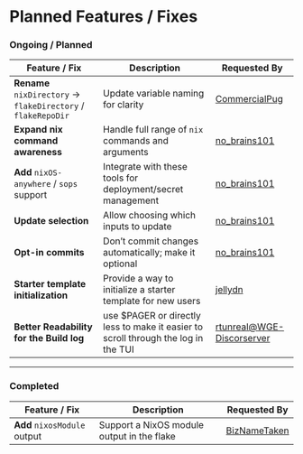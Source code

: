 # Planned Features / Fixes

### Ongoing / Planned

| Feature / Fix                                                 | Description                                                  | Requested By                                                                     |
| ------------------------------------------------------------- | ------------------------------------------------------------ | -------------------------------------------------------------------------------- |
| **Rename** `nixDirectory` → `flakeDirectory` / `flakeRepoDir` | Update variable naming for clarity                           | [CommercialPug](https://www.reddit.com/r/NixOS/comments/1mncfvd/comment/n85214h) |
| **Expand nix command awareness**                              | Handle full range of `nix` commands and arguments            | [no\_brains101](https://www.reddit.com/r/NixOS/comments/1mncfvd/comment/n86hc7b) |
| **Add** `nixOS-anywhere` / `sops` support                     | Integrate with these tools for deployment/secret management  | [no\_brains101](https://www.reddit.com/r/NixOS/comments/1mncfvd/comment/n86hc7b) |
| **Update selection**                                          | Allow choosing which inputs to update                        | [no\_brains101](https://www.reddit.com/r/NixOS/comments/1mncfvd/comment/n86hc7b) |
| **Opt-in commits**                                            | Don’t commit changes automatically; make it optional         | [no\_brains101](https://www.reddit.com/r/NixOS/comments/1mncfvd/comment/n86hc7b) |
| **Starter template initialization**                           | Provide a way to initialize a starter template for new users | [jellydn](https://www.reddit.com/r/NixOS/comments/1mncfvd/comment/n87hewi)       |
| **Better Readability for the Build log**                   |  use $PAGER or directly less to make it easier to scroll through the log in the TUI | [rtunreal@WGE-Discorserver](https://discord.gg/8dAgzjJphj)       |

---

### Completed

| Feature / Fix                | Description                                | Requested By                                                                    |
| ---------------------------- | ------------------------------------------ | ------------------------------------------------------------------------------- |
| **Add** `nixosModule` output | Support a NixOS module output in the flake | [BizNameTaken](https://www.reddit.com/r/NixOS/comments/1mncfvd/comment/n8499d1) |

